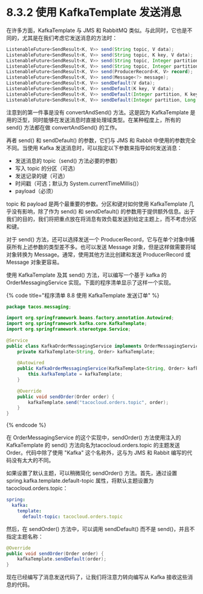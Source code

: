 # 8.3.2 使用 KafkaTemplate 发送消息

在许多方面，KafkaTemplate 与 JMS 和 RabbitMQ 类似。与此同时，它也是不同的，尤其是在我们考虑它发送消息的方法时：

```java
ListenableFuture<SendResult<K, V>> send(String topic, V data);
ListenableFuture<SendResult<K, V>> send(String topic, K key, V data);
ListenableFuture<SendResult<K, V>> send(String topic, Integer partition, K key, V data);
ListenableFuture<SendResult<K, V>> send(String topic, Integer partition, Long timestamp, K key, V data);
ListenableFuture<SendResult<K, V>> send(ProducerRecord<K, V> record);
ListenableFuture<SendResult<K, V>> send(Message<?> message);
ListenableFuture<SendResult<K, V>> sendDefault(V data);
ListenableFuture<SendResult<K, V>> sendDefault(K key, V data);
ListenableFuture<SendResult<K, V>> sendDefault(Integer partition, K key, V data);
ListenableFuture<SendResult<K, V>> sendDefault(Integer partition, Long timestamp, K key, V data);
```

注意到的第一件事是没有 convertAndSend\(\) 方法。这是因为 KafkaTemplate 是用的泛型，同时能够在发送消息时直接处理域类型。在某种程度上，所有的 send\(\) 方法都在做 convertAndSend\(\) 的工作。

再者 send\(\) 和 sendDefault\(\) 的参数，它们与 JMS 和 Rabbit 中使用的参数完全不同。当使用 Kafka 发送消息时，可以指定以下参数来指导如何发送消息：

* 发送消息的 topic（send\(\) 方法必要的参数）
* 写入 topic 的分区（可选）
* 发送记录的键（可选）
* 时间戳（可选；默认为 System.currentTimeMillis\(\)）
* payload（必须）

topic 和 payload 是两个最重要的参数。分区和键对如何使用 KafkaTemplate 几乎没有影响，除了作为 send\(\) 和 sendDefault\(\) 的参数用于提供额外信息。出于我们的目的，我们将把重点放在将消息有效负载发送到给定主题上，而不考虑分区和键。

对于 send\(\) 方法，还可以选择发送一个 ProducerRecord，它与在单个对象中捕获所有上述参数的类型差不多。也可以发送 Message 对象，但是这样做需要将域对象转换为 Message。通常，使用其他方法比创建和发送 ProducerRecord 或 Message 对象更容易。

使用 KafkaTemplate 及其 send\(\) 方法，可以编写一个基于 kafka 的 OrderMessagingService 实现。下面的程序清单显示了这样一个实现。

{% code title="程序清单 8.8 使用 KafkaTemplate 发送订单" %}
```java
package tacos.messaging;
​
import org.springframework.beans.factory.annotation.Autowired;
import org.springframework.kafka.core.KafkaTemplate;
import org.springframework.stereotype.Service;
​
@Service
public class KafkaOrderMessagingService implements OrderMessagingService {
    private KafkaTemplate<String, Order> kafkaTemplate;
    
    @Autowired
    public KafkaOrderMessagingService(KafkaTemplate<String, Order> kafkaTemplate) {
        this.kafkaTemplate = kafkaTemplate;
    }
    
    @Override
    public void sendOrder(Order order) {
        kafkaTemplate.send("tacocloud.orders.topic", order);
    }
}
```
{% endcode %}

在 OrderMessagingService 的这个实现中，sendOrder\(\) 方法使用注入的 KafkaTemplate 的 send\(\) 方法向名为tacocloud.orders.topic 的主题发送 Order。代码中除了使用 "Kafka" 这个名称外，这与为 JMS 和 Rabbit 编写的代码没有太大的不同。

如果设置了默认主题，可以稍微简化 sendOrder\(\) 方法。首先，通过设置 spring.kafka.template.default-topic 属性，将默认主题设置为 tacocloud.orders.topic：

```yaml
spring:
  kafka:
    template:
      default-topic: tacocloud.orders.topic
```

然后，在 sendOrder\(\) 方法中，可以调用 sendDefault\(\) 而不是 send\(\)，并且不指定主题名称：

```java
@Override
public void sendOrder(Order order) {
    kafkaTemplate.sendDefault(order);
}
```

现在已经编写了消息发送代码了，让我们将注意力转向编写从 Kafka 接收这些消息的代码。

